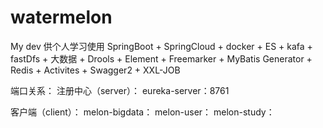 # watermelon
My dev
供个人学习使用
SpringBoot + SpringCloud + docker + ES + kafa + fastDfs + 大数据 + Drools + Element + Freemarker + MyBatis Generator + Redis + Activites + Swagger2 + XXL-JOB


端口关系：
注册中心（server）：
eureka-server：8761

客户端（client）：
melon-bigdata：
melon-user：
melon-study：
